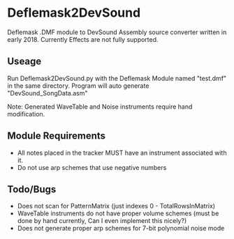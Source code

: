 # Deflemask2DevSound

Deflemask .DMF module to DevSound Assembly source converter written in early 2018. Currently Effects are not fully supported.

## Useage
Run Deflemask2DevSound.py with the Deflemask Module named "test.dmf" in the same directory. Program will auto generate "DevSound_SongData.asm"

Note: Generated WaveTable and Noise instruments require hand modification.

## Module Requirements
* All notes placed in the tracker MUST have an instrument associated with it.
* Do not use arp schemes that use negative numbers
## Todo/Bugs
* Does not scan for PatternMatrix (just indexes 0 - TotalRowsInMatrix)
* WaveTable instruments do not have proper volume schemes (must be done by hand currently, Can I even implement this nicely?)
* Does not generate proper arp schemes for 7-bit polynomial noise mode
